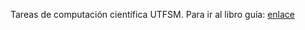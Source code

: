 Tareas de computación científica UTFSM.
Para ir al libro guía: [enlace](https://gitlab.com/Varostica/inf_285_2022_computacion-cientifica/-/blob/main/%5BLibro%20Gu%C3%ADa%5D%20An%C3%A1lisis%20Num%C3%A9rico%2C%202da%20Edici%C3%B3n%2C%20Timothy%20Sauer.pdf)
